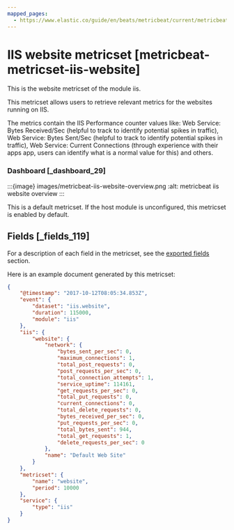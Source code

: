 ```yaml
---
mapped_pages:
  - https://www.elastic.co/guide/en/beats/metricbeat/current/metricbeat-metricset-iis-website.html
---
```


# IIS website metricset [metricbeat-metricset-iis-website]

This is the website metricset of the module iis.

This metricset allows users to retrieve relevant metrics for the websites running on IIS.

The metrics contain the IIS Performance counter values like: Web Service: Bytes Received/Sec (helpful to track to identify potential spikes in traffic), Web Service: Bytes Sent/Sec (helpful to track to identify potential spikes in traffic), Web Service: Current Connections (through experience with their apps app, users can identify what is a normal value for this) and others.


### Dashboard [_dashboard_29]

:::{image} images/metricbeat-iis-website-overview.png
:alt: metricbeat iis website overview
:::

This is a default metricset. If the host module is unconfigured, this metricset is enabled by default.

## Fields [_fields_119]

For a description of each field in the metricset, see the [exported fields](/reference/metricbeat/exported-fields-iis.md) section.

Here is an example document generated by this metricset:

```json
{
    "@timestamp": "2017-10-12T08:05:34.853Z",
    "event": {
        "dataset": "iis.website",
        "duration": 115000,
        "module": "iis"
    },
    "iis": {
        "website": {
            "network": {
                "bytes_sent_per_sec": 0,
                "maximum_connections": 1,
                "total_post_requests": 0,
                "post_requests_per_sec": 0,
                "total_connection_attempts": 1,
                "service_uptime": 114161,
                "get_requests_per_sec": 0,
                "total_put_requests": 0,
                "current_connections": 0,
                "total_delete_requests": 0,
                "bytes_received_per_sec": 0,
                "put_requests_per_sec": 0,
                "total_bytes_sent": 944,
                "total_get_requests": 1,
                "delete_requests_per_sec": 0
            },
            "name": "Default Web Site"
        }
    },
    "metricset": {
        "name": "website",
        "period": 10000
    },
    "service": {
        "type": "iis"
    }
}
```


